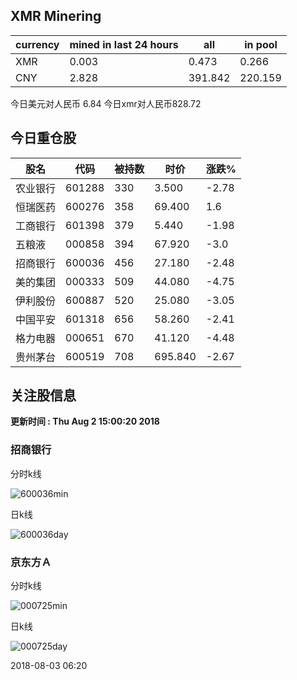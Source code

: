 ## XMR Minering

|currency|mined in last 24 hours|all|in pool|
|---|---|---|---|
|XMR|0.003|0.473|0.266|
|CNY|2.828|391.842|220.159|

今日美元对人民币 6.84	今日xmr对人民币828.72


## 今日重仓股 

|股名|代码|被持数|时价|涨跌%|
|---|---|---|---|---|
|农业银行|601288|330|3.500|-2.78|
|恒瑞医药|600276|358|69.400|1.6|
|工商银行|601398|379|5.440|-1.98|
|五粮液|000858|394|67.920|-3.0|
|招商银行|600036|456|27.180|-2.48|
|美的集团|000333|509|44.080|-4.75|
|伊利股份|600887|520|25.080|-3.05|
|中国平安|601318|656|58.260|-2.41|
|格力电器|000651|670|41.120|-4.48|
|贵州茅台|600519|708|695.840|-2.67|

## 关注股信息
**更新时间 : Thu Aug  2 15:00:20 2018**
### 招商银行 
分时k线

![600036min](http://image.sinajs.cn/newchart/min/n/sh600036.gif)

日k线

![600036day](http://image.sinajs.cn/newchart/daily/n/sh600036.gif)

### 京东方Ａ 
分时k线

![000725min](http://image.sinajs.cn/newchart/min/n/sz000725.gif)

日k线

![000725day](http://image.sinajs.cn/newchart/daily/n/sz000725.gif)

2018-08-03 06:20